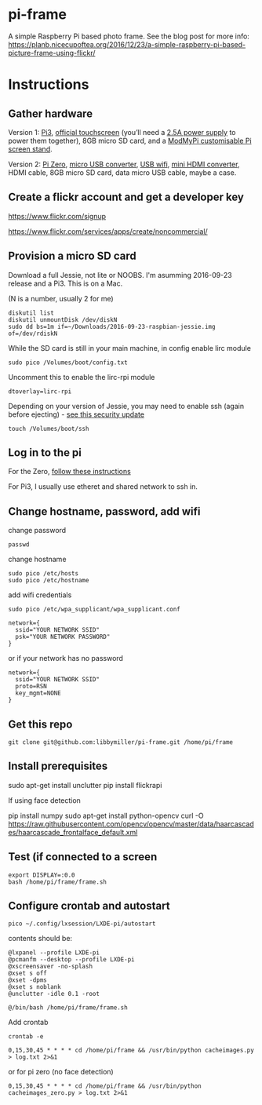 # pi-frame

A simple Raspberry Pi based photo frame. See the blog post for more info: https://planb.nicecupoftea.org/2016/12/23/a-simple-raspberry-pi-based-picture-frame-using-flickr/

# Instructions

## Gather hardware

Version 1: [Pi3](https://shop.pimoroni.com/products/raspberry-pi-3), [official touchscreen](http://uk.rs-online.com/web/p/graphics-display-development-kits/8997466/) (you’ll need a [2.5A power supply](https://shop.pimoroni.com/products/raspberry-pi-universal-power-supply) to power them together), 8GB micro SD card, and a [ModMyPi customisable Pi screen stand](https://www.modmypi.com/raspberry-pi/cases/7-touchscreen-cases/raspberry-pi-7-touchscreen-case--plus-stand/).

Version 2: [Pi Zero](https://shop.pimoroni.com/products/pi-zero-complete-starter-kit), [micro USB converter](https://shop.pimoroni.com/products/usb-to-microusb-otg-converter-shim), [USB wifi](http://uk.farnell.com/element14/wipi/dongle-wifi-usb-for-raspberry/dp/2133900), [mini HDMI converter](https://www.modmypi.com/raspberry-pi/raspberry-pi-zero-board/rpi-zero-accessories/pi-zero-hdmi-adaptor-mini-hdmi-to-hdmi/?search=mini-HDMI), HDMI cable, 8GB micro SD card, data micro USB cable, maybe a case.

## Create a flickr account and get a developer key

https://www.flickr.com/signup

https://www.flickr.com/services/apps/create/noncommercial/

## Provision a micro SD card

Download a full Jessie, not lite or NOOBS. I'm asumming 2016-09-23 release and a Pi3. This is on a Mac.

(N is a number, usually 2 for me)

    diskutil list
    diskutil unmountDisk /dev/diskN
    sudo dd bs=1m if=~/Downloads/2016-09-23-raspbian-jessie.img of=/dev/rdiskN

While the SD card is still in your main machine, in config enable lirc module

    sudo pico /Volumes/boot/config.txt

Uncomment this to enable the lirc-rpi module

    dtoverlay=lirc-rpi
    
Depending on your version of Jessie, you may need to enable ssh (again before ejecting) - [see this security update](https://www.raspberrypi.org/blog/a-security-update-for-raspbian-pixel/)

    touch /Volumes/boot/ssh

## Log in to the pi

For the Zero, [follow these instructions](http://blog.gbaman.info/?p=791)

For Pi3, I usually use etheret and shared network to ssh in.

## Change hostname, password, add wifi

change password

    passwd

change hostname 

    sudo pico /etc/hosts
    sudo pico /etc/hostname

add wifi credentials

    sudo pico /etc/wpa_supplicant/wpa_supplicant.conf

    network={
      ssid="YOUR NETWORK SSID"
      psk="YOUR NETWORK PASSWORD"
    }

or if your network has no password

    network={
      ssid="YOUR NETWORK SSID"
      proto=RSN
      key_mgmt=NONE
    }

## Get this repo

    git clone git@github.com:libbymiller/pi-frame.git /home/pi/frame

## Install prerequisites

   sudo apt-get install unclutter
   pip install flickrapi

If using face detection

   pip install numpy
   sudo apt-get install python-opencv
   curl -O https://raw.githubusercontent.com/opencv/opencv/master/data/haarcascades/haarcascade_frontalface_default.xml

## Test (if connected to a screen

    export DISPLAY=:0.0
    bash /home/pi/frame/frame.sh
    
## Configure crontab and autostart

    pico ~/.config/lxsession/LXDE-pi/autostart

contents should be:

    @lxpanel --profile LXDE-pi
    @pcmanfm --desktop --profile LXDE-pi
    @xscreensaver -no-splash
    @xset s off
    @xset -dpms
    @xset s noblank
    @unclutter -idle 0.1 -root

    @/bin/bash /home/pi/frame/frame.sh

Add crontab

    crontab -e

    0,15,30,45 * * * * cd /home/pi/frame && /usr/bin/python cacheimages.py > log.txt 2>&1

or for pi zero (no face detection)

    0,15,30,45 * * * * cd /home/pi/frame && /usr/bin/python cacheimages_zero.py > log.txt 2>&1

